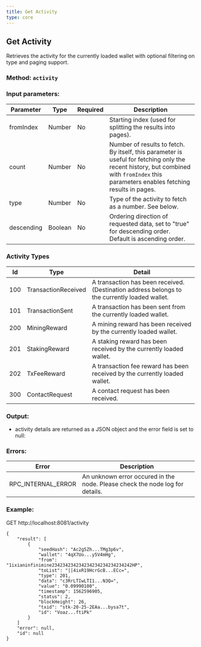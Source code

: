 ```yaml
---
title: Get Activity
type: core
---
```

## Get Activity
Retrieves the activity for the currently loaded wallet with optional filtering on type and paging support.
 
### Method: `activity`
### Input parameters:

| Parameter | Type | Required | Description |
| --- | --- | --- | --- |
| fromIndex | Number | No | Starting index (used for splitting the results into pages). |
| count | Number | No | Number of results to fetch. By itself, this parameter is useful for fetching only the recent history, but combined with `fromIndex` this parameters enables fetching results in pages. |
| type | Number | No | Type of the activity to fetch as a number. See below. |
| descending | Boolean | No | Ordering direction of requested data, set to "true" for descending order. Default is ascending order.  |

### Activity Types

| Id | Type | Detail |
| --- | --- | --- |
| 100 | TransactionReceived | A transaction has been received. (Destination address belongs to the currently loaded wallet. |
| 101 | TransactionSent | A transaction has been sent from the currently loaded wallet. |
| 200 | MiningReward | A mining reward has been received by the currently loaded wallet. |
| 201 | StakingReward | A staking reward has been received by the currently loaded wallet. |
| 202 | TxFeeReward | A transaction fee reward has been received by the currently loaded wallet. |
| 300 | ContactRequest | A contact request has been received. |

### Output:
- activity details are returned as a JSON object and the error field is set to null:

### Errors:

| Error | Description |
| --- | --- |
| RPC_INTERNAL_ERROR | An unknown error occured in the node. Please check the node log for details. |


### Example:
GET http://localhost:8081/activity

```
{
    "result": [
        {
            "seedHash": "Ac2g5Zh...TMg3p6v",
            "wallet": "4qX7Uo...y5V4mHg",
            "from": "1ixianinfinimine234234234234234234234234234242HP",
            "toList": "||4ixR19HcrGcB...ECc=",
            "type": 201,
            "data": "c3RrLTIwLTI1...N3Q=",
            "value": "0.09990100",
            "timestamp": 1562596905,
            "status": 2,
            "blockHeight": 26,
            "txid": "stk-20-25-2EAa...bysa7t",
            "id": "Voaz...ftiPk"
        }
    ]
    "error": null,
    "id": null
}
```